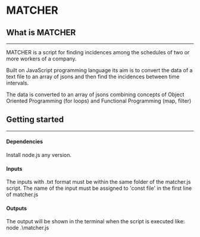 # MATCHER

## What is MATCHER
-------------------
MATCHER is a script for finding incidences among the schedules of two or more workers of a company.

Built on JavaScript programming language its aim is to convert the data of a text file to an array of jsons and then find the incidences between time intervals.

The data is converted to an array of jsons combining concepts of Object Oriented Programming (for loops) and Functional Programming (map, filter)


## Getting started
------------------

#### Dependencies
Install node.js any version.

#### Inputs
The inputs with .txt format must be within the same folder of the matcher.js script.
The name of the input must be assigned to 'const file' in the first line of matcher.js

#### Outputs
The output will be shown in the terminal when the script is executed like: node .\matcher.js
